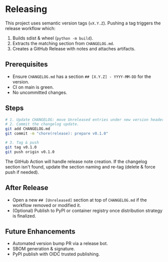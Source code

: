 # Releasing

This project uses semantic version tags (`vX.Y.Z`). Pushing a tag triggers the release workflow which:
1. Builds sdist & wheel (`python -m build`).
2. Extracts the matching section from `CHANGELOG.md`.
3. Creates a GitHub Release with notes and attaches artifacts.

## Prerequisites
- Ensure `CHANGELOG.md` has a section `## [X.Y.Z] - YYYY-MM-DD` for the version.
- CI on main is green.
- No uncommitted changes.

## Steps
```bash
# 1. Update CHANGELOG: move Unreleased entries under new version header with date.
# 2. Commit the changelog update.
git add CHANGELOG.md
git commit -m "chore(release): prepare v0.1.0"

# 3. Tag & push
git tag v0.1.0
git push origin v0.1.0
```
The GitHub Action will handle release note creation. If the changelog section isn't found, update the section naming and re-tag (delete & force push if needed).

## After Release
- Open a new `## [Unreleased]` section at top of `CHANGELOG.md` if the workflow removed or modified it.
- (Optional) Publish to PyPI or container registry once distribution strategy is finalized.

## Future Enhancements
- Automated version bump PR via a release bot.
- SBOM generation & signature.
- PyPI publish with OIDC trusted publishing.
